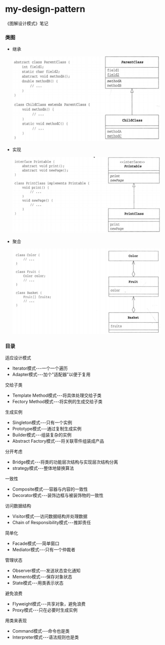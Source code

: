 # my-design-pattern

《图解设计模式》笔记

### 类图

- 继承
 
    ![image](imgs/uml-inherit.png)

- 实现

    ![image](imgs/uml-implement.png)
    
 - 聚合
 
     ![image](imgs/uml-has-a.png)  

### 目录

适应设计模式
- Iterator模式---一个一个遍历
- Adapter模式---加个"适配器"以便于复用

交给子类
- Template Method模式---将具体处理交给子类
- Fectory Method模式---将实例的生成交给子类

生成实例
- Singleton模式---只有一个实例
- Prototype模式---通过复制生成实例
- Builder模式---组装复杂的实例
- Abstract Factory模式---将关联零件组装成产品

分开考虑
- Bridge模式---将类的功能层次结构与实现层次结构分离
- strategy模式---整体地替换算法

一致性
- Composite模式---容器与内容的一致性
- Decorator模式---装饰边框与被装饰物的一致性

访问数据结构
- Visitor模式---访问数据结构并处理数据
- Chain of Responsibility模式---推卸责任

简单化
- Facade模式---简单窗口
- Mediator模式---只有一个仲裁者

管理状态
- Observer模式---发送状态变化通知
- Memento模式---保存对象状态
- State模式---用类表示状态

避免浪费
- Flyweight模式---共享对象，避免浪费
- Proxy模式---只在必要时生成实例

用类来表现
- Command模式---命令也是类
- Interpreter模式---语法规则也是类